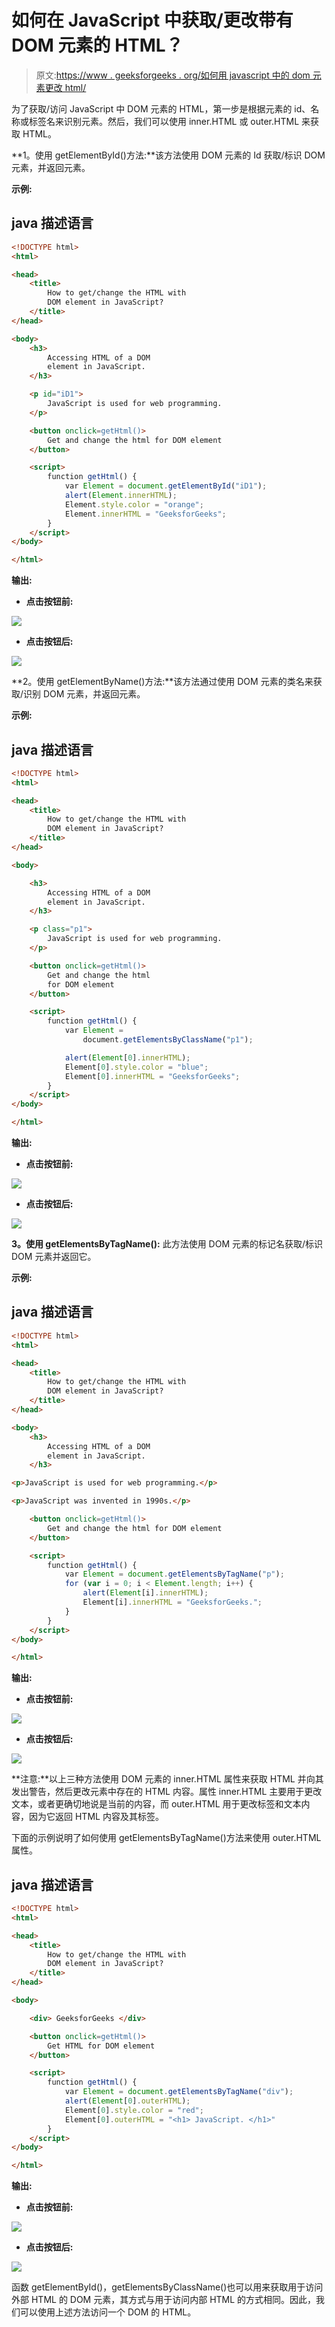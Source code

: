 # 如何在 JavaScript 中获取/更改带有 DOM 元素的 HTML？

> 原文:[https://www . geeksforgeeks . org/如何用 javascript 中的 dom 元素更改 html/](https://www.geeksforgeeks.org/how-to-get-change-the-html-with-dom-element-in-javascript/)

为了获取/访问 JavaScript 中 DOM 元素的 HTML，第一步是根据元素的 id、名称或标签名来识别元素。然后，我们可以使用 inner.HTML 或 outer.HTML 来获取 HTML。

**1。使用 getElementById()方法:**该方法使用 DOM 元素的 Id 获取/标识 DOM 元素，并返回元素。

**示例:**

## java 描述语言

```html
<!DOCTYPE html>
<html>

<head>
    <title>
        How to get/change the HTML with
        DOM element in JavaScript?
    </title>
</head>

<body>
    <h3>
        Accessing HTML of a DOM
        element in JavaScript.
    </h3>

    <p id="iD1">
        JavaScript is used for web programming.
    </p>

    <button onclick=getHtml()>
        Get and change the html for DOM element
    </button>

    <script>
        function getHtml() {
            var Element = document.getElementById("iD1");
            alert(Element.innerHTML);
            Element.style.color = "orange";
            Element.innerHTML = "GeeksforGeeks";
        }
    </script>
</body>

</html>
```

**输出:**

*   **点击按钮前:**

![](img/512e7c1a7a3854352cdf016e27ae7e34.png)

*   **点击按钮后:**

![](img/41e464b13086f1f86e568d6e5b950173.png)

**2。使用 getElementByName()方法:**该方法通过使用 DOM 元素的类名来获取/识别 DOM 元素，并返回元素。

**示例:**

## java 描述语言

```html
<!DOCTYPE html>
<html>

<head>
    <title>
        How to get/change the HTML with
        DOM element in JavaScript?
    </title>
</head>

<body>

    <h3>
        Accessing HTML of a DOM
        element in JavaScript.
    </h3>

    <p class="p1">
        JavaScript is used for web programming.
    </p>

    <button onclick=getHtml()>
        Get and change the html
        for DOM element
    </button>

    <script>
        function getHtml() {
            var Element =
                document.getElementsByClassName("p1");

            alert(Element[0].innerHTML);
            Element[0].style.color = "blue";
            Element[0].innerHTML = "GeeksforGeeks";
        }
    </script>
</body>

</html>
```

**输出:**

*   **点击按钮前:**

![](img/512e7c1a7a3854352cdf016e27ae7e34.png)

*   **点击按钮后:**

![](img/60953bf3fbe70e47303f50a90d20560f.png)

**3。使用 getElementsByTagName():** 此方法使用 DOM 元素的标记名获取/标识 DOM 元素并返回它。

**示例:**

## java 描述语言

```html
<!DOCTYPE html>
<html>

<head>
    <title>
        How to get/change the HTML with
        DOM element in JavaScript?
    </title>
</head>

<body>
    <h3>
        Accessing HTML of a DOM
        element in JavaScript.
    </h3>

<p>JavaScript is used for web programming.</p>

<p>JavaScript was invented in 1990s.</p>

    <button onclick=getHtml()>
        Get and change the html for DOM element
    </button>

    <script>
        function getHtml() {
            var Element = document.getElementsByTagName("p");
            for (var i = 0; i < Element.length; i++) {
                alert(Element[i].innerHTML);
                Element[i].innerHTML = "GeeksforGeeks.";
            }
        }
    </script>
</body>

</html>
```

**输出:**

*   **点击按钮前:**

![](img/243dd478d378e38cf42b60a49dcab3b5.png)

*   **点击按钮后:**

![](img/9fab06ba1bec503391efecce6cbf42cb.png)

**注意:**以上三种方法使用 DOM 元素的 inner.HTML 属性来获取 HTML 并向其发出警告，然后更改元素中存在的 HTML 内容。属性 inner.HTML 主要用于更改文本，或者更确切地说是当前的内容，而 outer.HTML 用于更改标签和文本内容，因为它返回 HTML 内容及其标签。

下面的示例说明了如何使用 getElementsByTagName()方法来使用 outer.HTML 属性。

## java 描述语言

```html
<!DOCTYPE html>
<html>

<head>
    <title>
        How to get/change the HTML with
        DOM element in JavaScript?
    </title>
</head>

<body>

    <div> GeeksforGeeks </div>

    <button onclick=getHtml()>
        Get HTML for DOM element
    </button>

    <script>
        function getHtml() {
            var Element = document.getElementsByTagName("div");
            alert(Element[0].outerHTML);
            Element[0].style.color = "red";
            Element[0].outerHTML = "<h1> JavaScript. </h1>"
        }
    </script>
</body>

</html>
```

**输出:**

*   **点击按钮前:**

![](img/f8424543ed2985963210b59b32e64beb.png)

*   **点击按钮后:**

![](img/b3900060f00bc3ea2fc7ce889c68a8a1.png)

函数 getElementById()，getElementsByClassName()也可以用来获取用于访问外部 HTML 的 DOM 元素，其方式与用于访问内部 HTML 的方式相同。因此，我们可以使用上述方法访问一个 DOM 的 HTML。